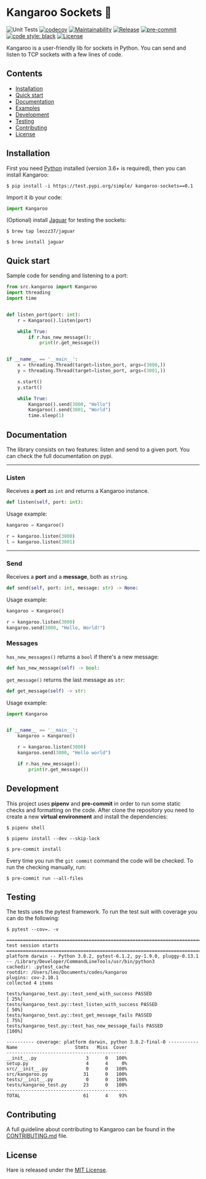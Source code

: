 # Kangaroo Sockets 🦘

![Unit Tests](https://github.com/leozz37/kangaroo/workflows/Unit%20Tests/badge.svg)
[![codecov](https://codecov.io/gh/leozz37/kangaroo/branch/main/graph/badge.svg?token=9MbL9uMi8u)](https://codecov.io/gh/leozz37/kangaroo)
[![Maintainability](https://api.codeclimate.com/v1/badges/5b4ee1430037ca66735e/maintainability)](https://codeclimate.com/github/leozz37/kangaroo/maintainability)
[![Release](https://img.shields.io/github/v/release/leozz37/kangaroo)](https://github.com/leozz37/kangaroo/releases)
[![pre-commit](https://img.shields.io/badge/pre--commit-enabled-brightgreen?logo=pre-commit&logoColor=white&style=flat-square)](https://github.com/pre-commit/pre-commit)
[![code style: black](https://img.shields.io/static/v1?label=code%20style&message=black&color=black&style=flat-square)](https://github.com/psf/black)
[![License](https://img.shields.io/github/license/pytransitions/transitions.svg)](LICENSE)

Kangaroo is a user-friendly lib for sockets in Python. You can send and listen to TCP sockets with a few lines of code.

## Contents

- [Installation](#installation)
- [Quick start](#quick-start)
- [Documentation](#documentation)
- [Examples](#examples)
- [Development](#development)
- [Testing](#testing)
- [Contributing](#contributing)
- [License](#license)

## Installation

First you need [Python](https://www.python.org/) installed (version 3.6+ is required), then you can install Kangaroo:

```shell
$ pip install -i https://test.pypi.org/simple/ kangaroo-sockets==0.1
```

Import it ib your code:

```Python
import Kangaroo
```

(Optional) install [Jaguar](https://github.com/leozz37/jaguar) for testing the sockets:

```shell
$ brew tap leozz37/jaguar

$ brew install jaguar
```

## Quick start

Sample code for sending and listening to a port:

```python
from src.kangaroo import Kangaroo
import threading
import time


def listen_port(port: int):
    r = Kangaroo().listen(port)

    while True:
        if r.has_new_message():
            print(r.get_message())


if __name__ == '__main__':
    x = threading.Thread(target=listen_port, args=(3000,))
    y = threading.Thread(target=listen_port, args=(3001,))

    x.start()
    y.start()

    while True:
        Kangaroo().send(3000, "Hello")
        Kangaroo().send(3001, "World")
        time.sleep(1)
```

## Documentation

The library consists on two features: listen and send to a given port. You can check the full documentation on pypi.

---

### Listen

Receives a **port** as `int` and returns a Kangaroo instance.

```python
def listen(self, port: int):
```

Usage example:

```python
kangaroo = Kangaroo()

r = kangaroo.listen(3000)
l = kangaroo.listen(3001)
```

---

### Send

Receives a **port** and a **message**, both as `string`.

```python
def send(self, port: int, message: str) -> None:
```

Usage example:

```python
kangaroo = Kangaroo()

r = kangaroo.listen(3000)
kangaroo.send(3000, "Hello, World!")
```

### Messages

`has_new_messages()` returns a `bool` if there's a new message:

```python
def has_new_message(self) -> bool:
```

`get_message()` returns the last message as `str`:

````python
def get_message(self) -> str:
````

Usage example:

````python
import Kangaroo


if __name__ == '__main__':
    kangaroo = Kangaroo()

    r = kangaroo.listen(3000)
    kangaroo.send(3000, "Hello world")

    if r.has_new_message():
        print(r.get_message())
````

## Development

This project uses **pipenv** and **pre-commit** in order to run some static
checks and formatting on the code. After clone the repository you need to create
a new **virtual environment** and install the dependencies:

```shell
$ pipenv shell

$ pipenv install --dev --skip-lock

$ pre-commit install
```

Every time you run the ```git commit``` command the code will be checked. To
run the checking manually, run:

```shell
$ pre-commit run --all-files
```

## Testing

The tests uses the pytest framework. To run the test suit with coverage you can do the following:

```shell
$ pytest --cov=. -v

============================================================================================================================ test session starts ============================================================================================================================
platform darwin -- Python 3.8.2, pytest-6.1.2, py-1.9.0, pluggy-0.13.1 -- /Library/Developer/CommandLineTools/usr/bin/python3
cachedir: .pytest_cache
rootdir: /Users/leo/Documents/codes/kangaroo
plugins: cov-2.10.1
collected 4 items

tests/kangaroo_test.py::test_send_with_success PASSED                                                                                                                                                                                                                 [ 25%]
tests/kangaroo_test.py::test_listen_with_success PASSED                                                                                                                                                                                                               [ 50%]
tests/kangaroo_test.py::test_get_message_fails PASSED                                                                                                                                                                                                                 [ 75%]
tests/kangaroo_test.py::test_has_new_message_fails PASSED                                                                                                                                                                                                             [100%]

---------- coverage: platform darwin, python 3.8.2-final-0 -----------
Name                     Stmts   Miss  Cover
--------------------------------------------
__init__.py                  3      0   100%
setup.py                     4      4     0%
src/__init__.py              0      0   100%
src/kangaroo.py             31      0   100%
tests/__init__.py            0      0   100%
tests/kangaroo_test.py      23      0   100%
--------------------------------------------
TOTAL                       61      4    93%
```

## Contributing

A full guideline about contributing to Kangaroo can be found in the [CONTRIBUTING.md](./CONTRIBUTING.md) file.

## License

Hare is released under the [MIT License](./LICENSE).
